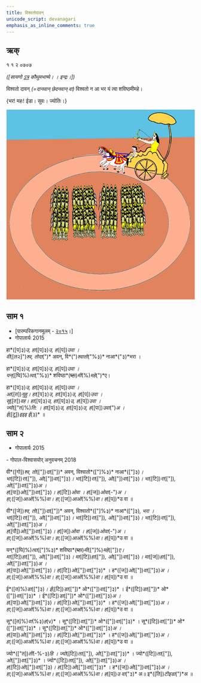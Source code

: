 ```yaml
---
title: विश्वतोदावन् 
unicode_script: devanagari  
emphasis_as_inline_comments: true
---   
```


## ऋक्

१ १ २ ०७०७

*([सायणो [ऽत्र](https://archive.org/details/SamaVedaSanhitaWithSayanabhashyaVolume1SatyavrataSamasrami1874bis/page/n247&sa=D&ust=1542564218916000) कौथुमभाष्ये। । इन्द्रः।])*

विश्वतो दावन् *(=दानवान् छेदनवान् वा)* विश्वतो न आ भर यं त्वा शविष्ठमीमहे।

{भर! महः! ईडा। सुवः। ज्योतिः।}

![](../images/indra-or-someone-on-an-arial-charriot-attacking-an-army-with-arrows.jpg)


## साम १

- [पारम्परिकगानमूलम् - [२०१५](https://archive.org/stream/sAmaveda-jaiminIya-paravastu-paramparA-docs/UDAKA%20SAANTHI%20SAAMAANI#page/n2/mode/1up&sa=D&ust=1542425956390000)।]
- गोपालार्यः 2015  
<div class="audioEmbed" src="https://archive
.org/download/jaiminIya-sAma-gAna-paravastu-tradition-gopAla-2015/vishvato-dAvan-1.mp3"></div>

हा*([प]३)*उ, हा*([प]३)*उ, ह*([प])*उवा ।  
वी*([ल२]")*श्व, तोदा*(")* अवन्, वि*(")*श्वातो*("%३)* नाआ*("३)*भरा ।

हा*([प]३)*उ, हा*([प]३)*उ, ह*([प])*उवा ।  
यन्*([घि]%)*त्वा*("%३)* शविष्ठा*(~~ष्टा~~)*मी*(%)*महे*(")*ए।

हा*([प]३)*उ, हा*([प]३)*उ, ह*([प])*उवा ।  
आ*([त])*युहु। हा*([प]३)*उ, हा*([प]३)*उ, ह*([प])*उवा ।   
सू*([त])*वह। हा*([प]३)*उ, हा*([प]३)*उ, ह*([प])*उवा ।  
ज्यो*(["त]%)*ति: । हा*([प]३)*उ, हा*([प]३)*उ, ह*([पा])*उवा*(")*अ ।  
ई*([टू])*इइइ ई*(३)* ॥

## साम २
- गोपालार्यः 2015  
<div class="audioEmbed" src="https://archive
.org/download/jaiminIya-sAma-gAna-paravastu-tradition-gopAla-2015/vishvato-dAvan-2.mp3"></div>
- गोपाल-विश्वासयोर् अनुवचनम् 2018  
<div class="audioEmbed" src="https://archive
.org/download/jaiminIya-sAma-gAna-paravastu-tradition-anuvachanam-gopAla-vishvAsa-2018/vishvato-dAvan-2.mp3"></div>

वी*([गो])*श्व, तो*(["])*दा*(["])* अवन्, विश्वातो*(["]%३)* नाआ*(["]३)*।  
भा*([टि])*रा*(["])*, ओ*(["])*वा*(["]३)*। भा*([टि])*रा*(["])*, ओ*(["])*वा*(["]३)*। भा*([टि])*रा*(["])*, ओ*(["])*वा*(["]३)*अ ।  
ह*([पा])*ओ*(["])*वा*(["]३)*। ह*([टि])*ओवा । ह*([ज])*ओवा*(-")*अ ।  
हा,*([ज])*आओ*(%%)*वा। हा,*([ज])*आओ*(%%)*वा। ह*([प])*उ वा ॥

वी*([जे])*श्व, तो*(["])*दा*(["])* अवन्, विश्वातो*(["]%३)* नाआ*(["]३)*, भरा ।  
भा*([टि])*रा*(["])*, ओ*(["])*वा*(["]३)*। भा*([टि])*रा*(["])*, ओ*(["])*वा*(["]३)*। भा*([टि])*रा*(["])*, ओ*(["])*वा*(["]३)*अ ।  
ह*([पौ])*ओ*(["])*वा*(["]३)*। ह*([ज])*ओवा । ह*([ज])*ओवा*(-")*अ ।  
हा,*([ज])*आओ*(%%)*वा। हा,*([ज])*आओ*(%%)*वा। ह*([प])*उ वा ॥

यन्*([घि]%)*त्वा*(["]%३)* शविष्ठा*(~~ष्टा~~)*मी*(["]%)*महे*(["])*ए।  
मा*([टि])*हा*(["])*, ओ*(["])*वा*(["]३)*। मा*([टि])*हा*(["])*, ओ*(["])*वा*(["]३)*। मा*([ज])*हा*(["])*, ओ*(["])*वा*(["]३)*अ  ।  
ह*([पा])*ओ*(["])*वा*(["]३)*। ह*([टि])*ओ*(["])*वा*(["]३)* । ह*([ज])*ओ*(["])*वा*(["]३)*अ ।  
हा,*([ज])*आओ*(%%)*वा। हा,*([ज])*आओ*(%%)*वा। ह*([प])*उ वा ॥

ई*([त]%)*डा*(["]३)*। ई*([टि])*डा*(["])* ओ*(["])*वा*(["]३)* । ई*([टि])*डा*(["])* ओ*(["])*वा*(["]३)* । ई*([टि])*डा*(["])* ओ*(["])*वा*(["]३)*अ ।  
ह*([पा])*ओ*(["])*वा*(["]३)*। ह*([टि])*ओ*(["])*वा*(["]३)* । ह*([ज])*ओ*(["])*वा*(["]३)*अ ।  
हा,*([ज])*आओ*(%%)*वा। हा,*([ज])*आओ*(%%)*वा। ह*([प])*उ वा ॥  

सू*([त]%)*वा*(%३)*ह*(v)* । सू*([टि])*वा*(["])* ओ*(["])*वा*(["]३)* । सू*([टि])*वा*(["])* ओ*(["])*वा*(["]३)* ।  सू*([टि])*वा*(["])* ओ*(["])*वा*(["]३)*अ ।  
ह*([पा])*ओ*(["])*वा*(["]३)*। ह*([टि])*ओ*(["])*वा*(["]३)* । ह*([ज])*ओ*(["])*वा*(["]३)*अ ।  
हा,*([ज])*आओ*(%%)*वा। हा,*([ज])*आओ*(%%)*वा। ह*([प])*उ वा ॥  

ज्यो*(["त])*ती*(-%-३)*हि । ज्यो*([टि])*ता*(["])*, ओ*(["])*वा*(["]३)* । ज्यो*([टि])*ता*(["])*, ओ*(["])*वा*(["]३)* । ज्यो*([टि])*ता*(["])*, ओ*(["])*वा*(["]३)*अ ।  
ह*([टि])*ओ*(["])*वा*(["]३)*। ह*([टि])*ओ*(["])*वा*(["]३)* । ह*([ज])*ओ*(["])*वा*(["]३)*अ ।  
हा,*([ज])*आओ*(%%)*वा। हा,*([ज])*आओ*(%%)*वा। ह*([प])*उ वा*("३)* अ॥
इ*([ति])*टीइडा*(")*अ ॥